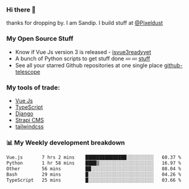 ### Hi there 👋

thanks for dropping by.
I am Sandip. I build stuff at [@Pixeldust](github.com/pixeldust-in/)

###  **My Open Source Stuff**

 - Know if Vue Js version 3 is released -  [isvue3readyyet](https://github.com/sandiprb/isvue3readyyet)
 - A bunch of Python scripts to get stuff done 💤 💤 [stuff](https://github.com/sandiprb/stuff)
 - See all your starred Github repositories at one single place [github-telescope](https://github.com/sandiprb/github-telescope)



###  **My tools of trade:**
 - [Vue Js](https://github.com/vuejs/vue/)
 - [TypeScript](https://github.com/microsoft/TypeScript)
 - [Django](github.com/django/django)
 - [Strapi CMS](github.com/strapi/strapi)
 - [tailwindcss](https://github.com/tailwindlabs/tailwindcss)


###  📊 **My Weekly development breakdown**
<!--START_SECTION:waka-->

```txt
Vue.js       7 hrs 2 mins    ███████████████░░░░░░░░░░   60.37 %
Python       1 hr 58 mins    ████▒░░░░░░░░░░░░░░░░░░░░   16.97 %
Other        56 mins         ██░░░░░░░░░░░░░░░░░░░░░░░   08.04 %
Bash         29 mins         █░░░░░░░░░░░░░░░░░░░░░░░░   04.26 %
TypeScript   25 mins         █░░░░░░░░░░░░░░░░░░░░░░░░   03.66 %
```

<!--END_SECTION:waka-->
